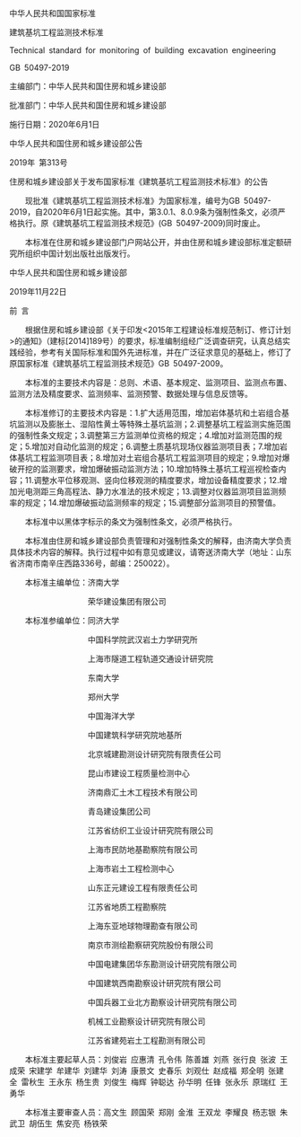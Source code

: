 中华人民共和国国家标准

建筑基坑工程监测技术标准

Technical standard for monitoring of building excavation engineering

GB 50497-2019

主编部门：中华人民共和国住房和城乡建设部

批准部门：中华人民共和国住房和城乡建设部

施行日期：2020年6月1日

中华人民共和国住房和城乡建设部公告

2019年 第313号

住房和城乡建设部关于发布国家标准《建筑基坑工程监测技术标准》的公告

    现批准《建筑基坑工程监测技术标准》为国家标准，编号为GB 50497-2019，自2020年6月1日起实施。其中，第3.0.1、8.0.9条为强制性条文，必须严格执行。原《建筑基坑工程监测技术规范》(GB 50497-2009)同时废止。

    本标准在住房和城乡建设部门户网站公开，并由住房和城乡建设部标准定额研究所组织中国计划出版社出版发行。

中华人民共和国住房和城乡建设部

2019年11月22日

前 言

    根据住房和城乡建设部《关于印发<2015年工程建设标准规范制订、修订计划>的通知》（建标\[2014\]189号）的要求，标准编制组经广泛调查研究，认真总结实践经验，参考有关国际标准和国外先进标准，并在广泛征求意见的基础上，修订了原国家标准《建筑基坑工程监测技术规范》GB 50497-2009。

    本标准的主要技术内容是：总则、术语、基本规定、监测项目、监测点布置、监测方法及精度要求、监测频率、监测预警、数据处理与信息反馈等。

    本标准修订的主要技术内容是：1.扩大适用范围，增加岩体基坑和土岩组合基坑监测以及膨胀土、湿陷性黄土等特殊土基坑监测；2.调整基坑工程监测实施范围的强制性条文规定；3.调整第三方监测单位资格的规定；4.增加对监测范围的规定；5.增加对自动化监测的规定；6.调整土质基坑现场仪器监测项目表；7.增加岩体基坑工程监测项目表；8.增加对土岩组合基坑工程监测项目的规定；9.增加对爆破开挖的监测要求，增加爆破振动监测方法；10.增加特殊土基坑工程巡视检查内容；11.调整水平位移观测、竖向位移观测的精度要求，增加设备精度要求；12.增加光电测距三角高程法、静力水准法的技术规定；13.调整对仪器监测项目监测频率的规定；14.增加爆破振动监测频率的规定；15.调整部分监测项目的预警值。

    本标准中以黑体字标示的条文为强制性条文，必须严格执行。

    本标准由住房和城乡建设部负责管理和对强制性条文的解释，由济南大学负责具体技术内容的解释。执行过程中如有意见或建议，请寄送济南大学（地址：山东省济南市南辛庄西路336号，邮编：250022）。

    本标准主编单位：济南大学

                    荣华建设集团有限公司

    本标准参编单位：同济大学

                    中国科学院武汉岩土力学研究所

                    上海市隧道工程轨道交通设计研究院

                    东南大学

                    郑州大学

                    中国海洋大学

                    中国建筑科学研究院地基所

                    北京城建勘测设计研究院有限责任公司

                    昆山市建设工程质量检测中心

                    济南鼎汇土木工程技术有限公司

                    青岛建设集团公司

                    江苏省纺织工业设计研究院有限公司

                    上海市民防地基勘察院有限公司

                    上海市岩土工程检测中心

                    山东正元建设工程有限责任公司

                    江苏省地质工程勘察院

                    上海东亚地球物理勘查有限公司

                    南京市测绘勘察研究院股份有限公司

                    中国电建集团华东勘测设计研究院有限公司

                    中国建筑西南勘察设计研究院有限公司

                    中国兵器工业北方勘察设计研究院有限公司

                    机械工业勘察设计研究院有限公司

                    江苏省建苑岩土工程勘测有限公司

    本标准主要起草人员：刘俊岩 应惠清 孔令伟 陈善雄 刘燕 张行良 张波 王成荣 宋建学 牟建华 刘建华 刘涛 康景文 史春乐 刘观仕 赵成福 郑全明 张建全 雷秋生 王永东 杨生贵 刘俊生 梅辉 钟聪达 孙华明 任锋 张永乐 原瑞红 王勇华

    本标准主要审查人员：高文生 顾国荣 郑刚 金淮 王双龙 李耀良 杨志银 朱武卫 胡伍生 焦安亮 杨铁荣